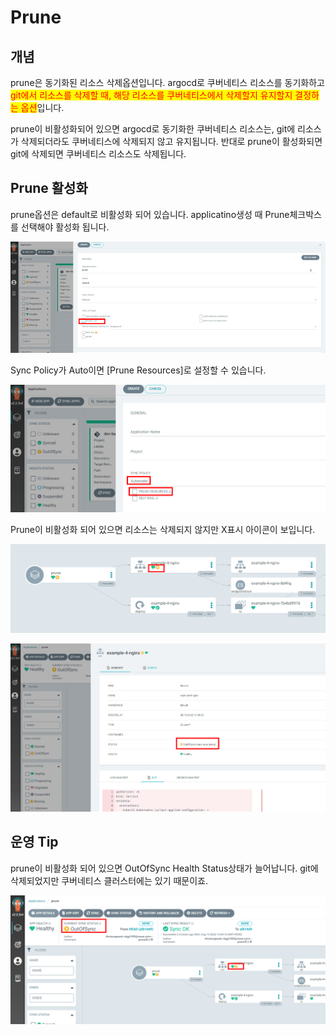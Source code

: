# Prune

## 개념&#x20;

prune은 동기화된 리소스 삭제옵션입니다. argocd로 쿠버네티스 리소스를 동기화하고 <mark style="color:red;">git에서 리소스를 삭제할 때, 해당 리소스를 쿠버네티스에서 삭제할지 유지할지 결정하는 옵션</mark>입니다.



prune이 비활성화되어 있으면 argocd로 동기화한 쿠버네티스 리소스는, git에 리소스가 삭제되더라도 쿠버네티스에 삭제되지 않고 유지됩니다. 반대로 prune이 활성화되면 git에 삭제되면 쿠버네티스 리소스도 삭제됩니다.



## Prune 활성화

prune옵션은 default로 비활성화 되어 있습니다. applicatino생성 때 Prune체크박스를 선택해야 활성화 됩니다.

![](<../.gitbook/assets/image (198).png>)



Sync Policy가 Auto이면 \[Prune Resources]로 설정할 수 있습니다.

![](<../.gitbook/assets/image (68).png>)



Prune이 비활성화 되어 있으면 리소스는 삭제되지 않지만 X표시 아이콘이 보입니다.

![](<../.gitbook/assets/image (13).png>)

![](<../.gitbook/assets/image (204).png>)



## 운영 Tip

prune이 비활성화 되어 있으면 OutOfSync Health Status상태가 늘어납니다. git에 삭제되었지만 쿠버네티스 클러스터에는 있기 때문이죠.

![](<../.gitbook/assets/image (193).png>)
